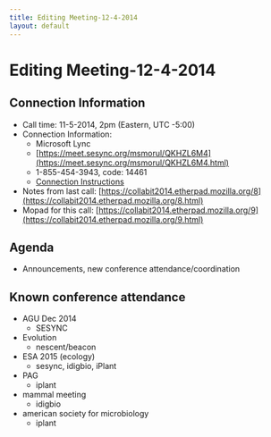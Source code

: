 ```yaml
---
title: Editing Meeting-12-4-2014
layout: default
---
```

# Editing Meeting-12-4-2014

## Connection Information 

* Call time: 11-5-2014, 2pm  (Eastern, UTC -5:00)
* Connection Information:      
  * Microsoft Lync
  * [https://meet.sesync.org/msmorul/QKHZL6M4](https://meet.sesync.org/msmorul/QKHZL6M4.html)
  * 1-855-454-3943, code: 14461
  * [Connection Instructions](Lync_Instructions_-_remote.pdf)
* Notes from last call: [https://collabit2014.etherpad.mozilla.org/8](https://collabit2014.etherpad.mozilla.org/8.html)
* Mopad for this call: [https://collabit2014.etherpad.mozilla.org/9](https://collabit2014.etherpad.mozilla.org/9.html)

## Agenda 
* Announcements, new conference attendance/coordination


## Known conference attendance 

  * AGU Dec 2014
    * SESYNC
  * Evolution
    * nescent/beacon
  * ESA 2015 (ecology)
    * sesync, idigbio, iPlant
  * PAG
    * iplant
  * mammal meeting 
    * idigbio
  * american society for microbiology
    * iplant
